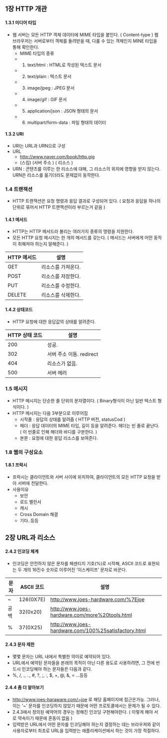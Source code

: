 
## 1장 HTTP 개관

#### 1.3.1 미디어 타입 
 - 웹 서버는 모든 HTTP 객체 데이터에 MIME 타입을 붙인다. ( Content-type ) 웹 브라우저는 서버로부터 객체를 돌려받을 때, 다룰 수 있는 객체인지 MINE 타입을 통해 확인한다.
   -  MIME 타입의 종류 
     - 1. text/html : HTML로 작성된 텍스트 문서
     - 2. text/plain : 텍스트 문서
     - 3. image/jpeg : JPEG 문서
     - 4. image/gif : GIF 문서
     - 5. application/json : JSON 형태의 문서
     - 6. multipart/form-data : 파일 형태의 데이터

#### 1.3.2 URI
 - URI는 URL과 URN으로 구성
 - URL
   - http://www.naver.com/book/http.gig
   - (스킴) (서버 주소 )  ( 리소스 )
 - URN : 콘텐츠를 이루는 한 리소스에 대해, 그 리소스의 위치에 영향을 받지 않는다. URN은 리소스를 옮기더라도 문제없이 동작한다.
 
### 1.4 트랜잭션
 - HTTP 트랜잭션은 요청 명령과 응답 결과로 구성되어 있다. ( 요청과 응답을 하나의 단위로 묶어서 HTTP 트랜잭션이라 부르는거 같음 )
 
#### 1.4.1 메서드
 - HTTP는 HTTP 메서드라 불리는 여러가지 종류의 명령을 지원한다.
 - 모든 HTTP 요청 메시지는 한 개의 메서드를 갖는다. ( 메서드는 서버에게 어떤 동작이 취해져야 하는지 말해준다. )
 
 |HTTP 메서드|설명|
|------|---|
|GET| 리소스를 가져온다.|
|POST|리소스를 저장한다.|
|PUT|리소스를 수정한다.|
|DELETE|리소스를 삭제한다.|


#### 1.4.2 상태코드
 - HTTP 요청에 대한 응답값의 상태를 알려준다.
 
  |HTTP 상태 코드|설명|
|------|---|
|200| 성공.|
|302|서버 주소 이동. redirect|
|404|리소스가 없음.|
|500|서버 에러|

### 1.5 메시지
 - HTTP 메시지는 단순한 줄 단위의 문자열이다. ( Binary형식이 아닌 일반 텍스트 형식이다. )
 - HTTP 메시지는 다음 3부분으로 이루어짐
    - 시작줄 : 응답의 상태를 알려줌 ( HTTP 버전, statusCod )
    - 헤더 :  응답 데이터의 MIME 타입, 길이 등을 알려준다.  헤더는 빈 줄로 끝난다. ( 이 빈줄로 인해 해더와 바디를 구분한다. )
    - 본문 : 요청에 대한 응답 리소스를 보여준다.
    
    
### 1.8 웹의 구성요소
 #### 1.8.1 프락시 
   - 프락시는 클라이언트와 서버 사이에 위치하여, 클라이언트의 모든 HTTP 요청을 받아 서버에 전달한다.
   - 사용이유
      - 보안
      - 로드 벨런서
      - 캐시
      - Cross Domain 해결
      - 기타..등등
      

## 2장 URL과 리소스

#### 2.4.2 인코딩 체계
 - 인코딩은 안전하지 않은 문자를 페센티지 기호(%)로 시작해, ASCII 코드로 표현되는 두 개의 16진수 숫자로 이루어진 '이스케이프' 문자로 바꾼다.
 
|문자|ASCII 코드|설명|
|------|---|---|
|~| 126(0X7E)| http://www.joes-hardware.com/%7Ejoe
|공백|32(0x20)|http://www.joes-hardware.com/more%20tools.html
|%|37(0X25)|http://www.joes-hardware.com/100%25satisfactory.html

#### 2.4.3 문자 제한
 - 몇몇 문자는 URL 내에서 특별한 의미로 예약되어 있다.
 - URL에서 예약된 문자들을 본래의 목적이 아닌 다른 용도로 사용하려면, 그 전에 반드시 인코딩해야 하는 문자들은 다음과 같다.
 - %, /, ., .., #, ?, ;, :, $, +, @, &, = ...등등
 
#### 2.4.4 좀 더 알아보기
 - http://www.joes-haraware.com/~joe 로 해당 홈페이지에 접근은가능. 그러나, 이는 '~' 문자를 인코딩하지 않았기 때문에 어떤 프로토콜에서는 문제가 될 수 있다.
 - 2.4.3에서 정의된 예약어의 경우는 정해진 인코딩 구현해야한다. ( 이렇게 해야 서로 약속이기 때문에 혼동이 없음 )
 - 입력받은 URL에서 어떤 문자를 인코딩해야 하는지 결정하는 데는 브라우져와 같이 사용자로부터 최초로 URL을 입력받는 애플리케이션에서 하는 것이 가장 적절하다.
 
 
 

